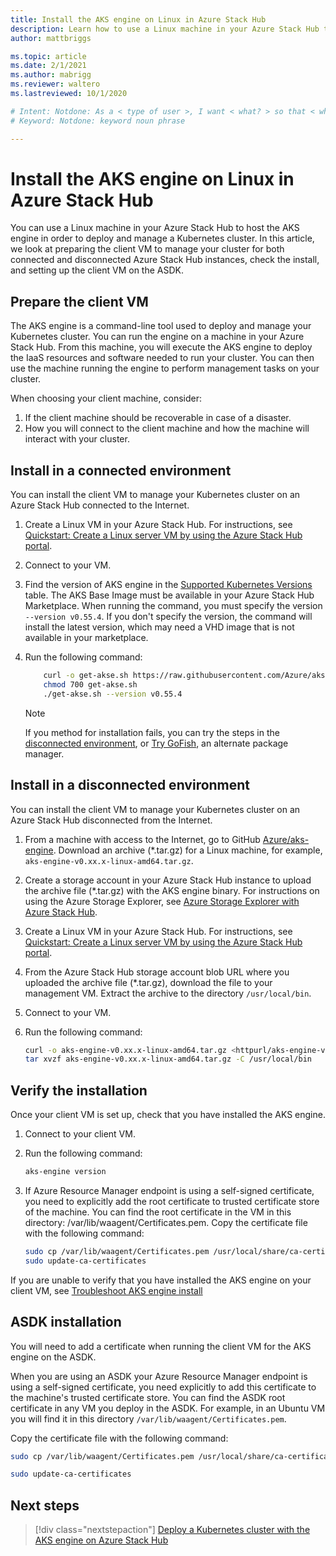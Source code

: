 ```yaml
---
title: Install the AKS engine on Linux in Azure Stack Hub 
description: Learn how to use a Linux machine in your Azure Stack Hub to host the AKS engine in order to deploy and manage a Kubernetes cluster.
author: mattbriggs

ms.topic: article
ms.date: 2/1/2021
ms.author: mabrigg
ms.reviewer: waltero
ms.lastreviewed: 10/1/2020

# Intent: Notdone: As a < type of user >, I want < what? > so that < why? >
# Keyword: Notdone: keyword noun phrase

---
```


# Install the AKS engine on Linux in Azure Stack Hub

You can use a Linux machine in your Azure Stack Hub to host the AKS engine in order to deploy and manage a Kubernetes cluster. In this article, we look at preparing the client VM to manage your cluster for both connected and disconnected Azure Stack Hub instances, check the install, and setting up the client VM on the ASDK.

## Prepare the client VM

The AKS engine is a command-line tool used to deploy and manage your Kubernetes cluster. You can run the engine on a machine in your Azure Stack Hub. From this machine, you will execute the AKS engine to deploy the IaaS resources and software needed to run your cluster. You can then use the machine running the engine to perform management tasks on your cluster.

When choosing your client machine, consider:

1. If the client machine should be recoverable in case of a disaster.
2. How you will connect to the client machine and how the machine will interact with your cluster.

## Install in a connected environment

You can install the client VM to manage your Kubernetes cluster on an Azure Stack Hub connected to the Internet.

1. Create a Linux VM in your Azure Stack Hub. For instructions, see [Quickstart: Create a Linux server VM by using the Azure Stack Hub portal](./azure-stack-quick-linux-portal.md).
2. Connect to your VM.
3. Find the version of AKS engine in the [Supported Kubernetes Versions](https://github.com/Azure/aks-engine/blob/master/docs/topics/azure-stack.md#supported-aks-engine-versions) table. The AKS Base Image must be available in your Azure Stack Hub Marketplace. When running the command, you must specify the version `--version v0.55.4`. If you don't specify the version, the command will install the latest version, which may need a VHD image that is not available in your marketplace.
4. Run the following command:

    ```bash  
        curl -o get-akse.sh https://raw.githubusercontent.com/Azure/aks-engine/master/scripts/get-akse.sh
        chmod 700 get-akse.sh
        ./get-akse.sh --version v0.55.4
    ```

    > [!NOTE]  
    > If you method for installation fails, you can try the steps in the [disconnected environment](#install-in-a-disconnected-environment), or [Try GoFish](azure-stack-kubernetes-aks-engine-troubleshoot.md#try-gofish), an alternate package manager.

## Install in a disconnected environment

You can install the client VM to manage your Kubernetes cluster on an Azure Stack Hub disconnected from the Internet.

1.  From a machine with access to the Internet, go to GitHub [Azure/aks-engine](https://github.com/Azure/aks-engine/releases/latest). Download an archive (*.tar.gz) for a Linux machine, for example, `aks-engine-v0.xx.x-linux-amd64.tar.gz`.

2.  Create a storage account in your Azure Stack Hub instance to upload the archive file (*.tar.gz) with the AKS engine binary. For instructions on using the Azure Storage Explorer, see [Azure Storage Explorer with Azure Stack Hub](./azure-stack-storage-connect-se.md).

3. Create a Linux VM in your Azure Stack Hub. For instructions, see [Quickstart: Create a Linux server VM by using the Azure Stack Hub portal](./azure-stack-quick-linux-portal.md).

3.  From the Azure Stack Hub storage account blob URL where you uploaded the archive file (*.tar.gz), download the file to your management VM. Extract the archive to the directory `/usr/local/bin`.

4. Connect to your VM.

5.  Run the following command:

    ```bash  
    curl -o aks-engine-v0.xx.x-linux-amd64.tar.gz <httpurl/aks-engine-v0.xx.x-linux-amd64.tar.gz>
    tar xvzf aks-engine-v0.xx.x-linux-amd64.tar.gz -C /usr/local/bin
    ```

## Verify the installation

Once your client VM is set up, check that you have installed the AKS engine.

1. Connect to your client VM.
2. Run the following command:

   ```bash  
   aks-engine version
   ```

3. If Azure Resource Manager endpoint is using a self-signed certificate, you need to explicitly add the root certificate to trusted certificate store of the machine. You can find the root certificate in the VM in this directory: /var/lib/waagent/Certificates.pem. Copy the certificate file with the following command: 

   ```bash
   sudo cp /var/lib/waagent/Certificates.pem /usr/local/share/ca-certificates/azurestackca.crt 
   sudo update-ca-certificates
   ```

If you are unable to verify that you have installed the AKS engine on your client VM, see [Troubleshoot AKS engine install](azure-stack-kubernetes-aks-engine-troubleshoot.md)


## ASDK installation

You will need to add a certificate when running the client VM for the AKS engine on the ASDK.

When you are using an ASDK your Azure Resource Manager endpoint is using a self-signed certificate, you need explicitly to add this certificate to the machine's trusted certificate store. You can find the ASDK root certificate in any VM you deploy in the ASDK. For example, in an Ubuntu VM you will find it in this directory `/var/lib/waagent/Certificates.pem`. 

Copy the certificate file with the following command:

```bash
sudo cp /var/lib/waagent/Certificates.pem /usr/local/share/ca-certificates/azurestackca.crt

sudo update-ca-certificates
```

## Next steps

> [!div class="nextstepaction"]
> [Deploy a Kubernetes cluster with the AKS engine on Azure Stack Hub](azure-stack-kubernetes-aks-engine-deploy-cluster.md)
